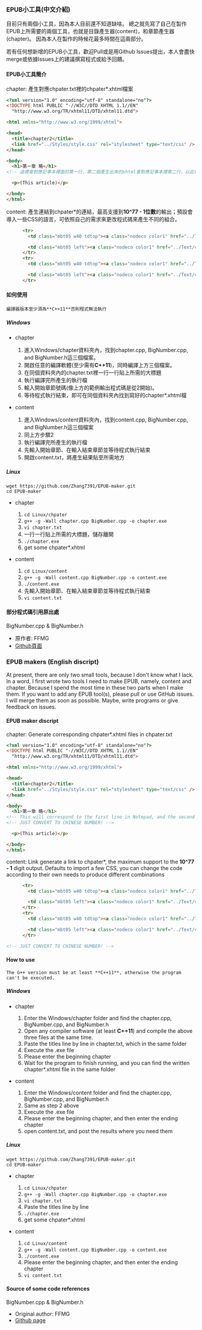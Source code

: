 ### **EPUB小工具(中文介紹)**

目前只有兩個小工具，因為本人目前還不知道缺啥。
總之就先寫了自己在製作EPUB上所需要的兩個工具，也就是目錄產生器(content)，和章節產生器(chapter)。
因為本人在製作的時候花最多時間在這兩部分。

若有任何想新增的EPUB小工具，歡迎Pull或是用Github Issues提出，本人會盡快merge或依據Issues上的建議撰寫程式或給予回饋。

#### **EPUB小工具簡介**

chapter: 產生對應chpater.txt裡的chpater*.xhtml檔案
```html
<?xml version="1.0" encoding="utf-8" standalone="no"?>
<!DOCTYPE html PUBLIC "-//W3C//DTD XHTML 1.1//EN"
  "http://www.w3.org/TR/xhtml11/DTD/xhtml11.dtd">

<html xmlns="http://www.w3.org/1999/xhtml">

<head>
  <title>chapter2</title>
  <link href="../Styles/style.css" rel="stylesheet" type="text/css" />
</head>

<body>
  <h1>第一章 略</h1>	
<!-- 這裡會對應記事本裡面的第一行，第二個產生出來的xhtml會對應記事本裡第二行，以此類推...... -->

  <p>(This article)</p>

</body>
</html>
```

content: 產生連結到chpater*的連結，最高支援到**10^77 - 1位數**的輸出；預設會導入一些CSS的語言，可依照自己的需求來更改程式碼來產生不同的組合。
```html
      <tr>
        <td class="mbt05 w40 tdtop"><a class="nodeco color1" href="../Text/chapter1000000.xhtml">第一百萬章</a></td>

        <td class="mbt05 left"><a class="nodeco color1" href="../Text/chapter1000000.xhtml">(章節標題)</a></td>
      </tr>
      <tr>
        <td class="mbt05 w40 tdtop"><a class="nodeco color1" href="../Text/chapter1000001.xhtml">第一百萬零一章</a></td>

        <td class="mbt05 left"><a class="nodeco color1" href="../Text/chapter1000001.xhtml">(章節標題)</a></td>
      </tr>
```

#### **如何使用**
	編譯器版本至少須為**C++11**否則程式無法執行

##### **Windows**

* chapter
	1. 進入Windows/chapter資料夾內，找到chapter.cpp, BigNumber.cpp, and BigNumber.h這三個檔案。
	2. 開啟任意的編譯軟體(至少需有**C++11**)，同時編譯上方三個檔案。
	3. 在同個資料夾內的chapter.txt裡一行一行貼上所需的大標題
	4. 執行編譯完所產生的執行檔
	5. 輸入開始章節號碼(像上方的範例輸出程式碼是從2開始)。
	6. 等待程式執行結束，即可在同個資料夾內找到寫好的chapter*.xhtml檔

* content
	1. 進入Windows/content資料夾內，找到content.cpp, BigNumber.cpp, and BigNumber.h這三個檔案
	2. 同上方步驟2
	3. 執行編譯完所產生的執行檔
	4. 先輸入開始章節、在輸入結束章節並等待程式執行結束
	5. 開啟content.txt，將產生結果貼至所需地方

##### **Linux**
```
wget https://github.com/Zhang7391/EPUB-maker.git
cd EPUB-maker
```
* chapter
	1. `cd Linux/chpater`
	2. `g++ -g -Wall chapter.cpp BigNumber.cpp -o chapter.exe`
	3. `vi chapter.txt`
	4. 一行一行貼上所需的大標題，儲存離開
	5. `./chapter.exe`
	6. get some chpater*.xhtml

* content
	1. `cd Linux/content`
	2. `g++ -g -Wall content.cpp BigNumber.cpp -o content.exe`
	3. `./content.exe`
	4. 先輸入開始章節、在輸入結束章節並等待程式執行結束
	5. `vi content.txt`

#### **部分程式碼引用原出處**

BigNumber.cpp & BigNumber.h
* 原作者: FFMG
* [Github頁面](https://github.com/FFMG/myoddweb.bignumber.cpp)



### **EPUB makers (English discript)**

At present, there are only two small tools, because I don't know what I lack.
In a word, I first wrote two tools I need to make EPUB, namely, content and chapter.
Because I spend the most time in these two parts when I make them.
If you want to add any EPUB tool(s), please pull or use GitHub issues. I will merge them as soon as possible.
Maybe, write programs or give feedback on issues.

#### **EPUB maker discript**

chapter: Generate corresponding chpater*.xhtml files in chpater.txt
```html
<?xml version="1.0" encoding="utf-8" standalone="no"?>
<!DOCTYPE html PUBLIC "-//W3C//DTD XHTML 1.1//EN"
  "http://www.w3.org/TR/xhtml11/DTD/xhtml11.dtd">

<html xmlns="http://www.w3.org/1999/xhtml">

<head>
  <title>chapter2</title>
  <link href="../Styles/style.css" rel="stylesheet" type="text/css" />
</head>

<body>
  <h1>第一章 略</h1>
<!-- This will correspond to the first line in Notepad, and the second generated XHTML will correspond to the second line in Notepad, and so on...... -->
<!-- JUST CONVERT TO CHINESE NUMBER! -->

  <p>(This article)</p>

</body>
</html>
```

content: Link generate a link to chpater*, the maximum support to the **10^77 - 1** digit output.
Defaults to import a few CSS, you can change the code according to their own needs to produce different combinations
```html
      <tr>
        <td class="mbt05 w40 tdtop"><a class="nodeco color1" href="../Text/chapter1000000.xhtml">第一百萬章</a></td>

        <td class="mbt05 left"><a class="nodeco color1" href="../Text/chapter1000000.xhtml">(chapter title)</a></td>
      </tr>
      <tr>
        <td class="mbt05 w40 tdtop"><a class="nodeco color1" href="../Text/chapter1000001.xhtml">第一百萬零一章</a></td>

        <td class="mbt05 left"><a class="nodeco color1" href="../Text/chapter1000001.xhtml">(chapter title)</a></td>
      </tr>

<!-- JUST CONVERT TO CHINESE NUMBER! -->
```

#### **How to use**
    The G++ version must be at least **C++11**, otherwise the program can't be executed.

##### **Windows**

* chapter
    1. Enter the Windows/chapter folder and find the chapter.cpp, BigNumber.cpp, and BigNumber.h
    2. Open any compiler software (at least **C++11**) and compile the above three files at the same time.
    3. Paste the titles line by line in chapter.txt, which in the same folder
    4. Execute the .exe file
    5. Please enter the beginning chapter
    6. Wait for the program to finish running, and you can find the written chapter*.xhtml file in the same folder

* content
    1. Enter the Windows/content folder and find the chapter.cpp, BigNumber.cpp, and BigNumber.h
    2. Same as step 2 above
    3. Execute the .exe file
    4. Please enter the beginning chapter, and then enter the ending chapter
    5. open content.txt, and post the results where you need them

##### **Linux**
```
wget https://github.com/Zhang7391/EPUB-maker.git
cd EPUB-maker
```
* chapter
    1. `cd Linux/chpater`
    2. `g++ -g -Wall chapter.cpp BigNumber.cpp -o chapter.exe`
    3. `vi chapter.txt`
    4. Paste the titles line by line
    5. `./chapter.exe`
    6. get some chpater*.xhtml

* content
    1. `cd Linux/content`
    2. `g++ -g -Wall content.cpp BigNumber.cpp -o content.exe`
    3. `./content.exe`
    4. Please enter the beginning chapter, and then enter the ending chapter
    5. `vi content.txt`

#### **Source of some code references**

BigNumber.cpp & BigNumber.h
* Original author: FFMG
* [Github page](https://github.com/FFMG/myoddweb.bignumber.cpp)
